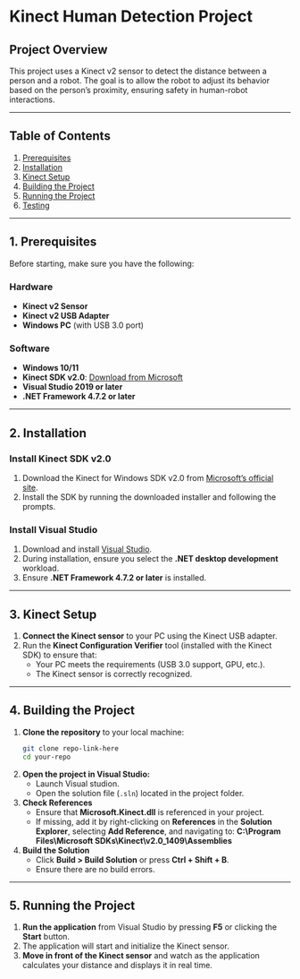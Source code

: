 # Kinect Human Detection Project

## Project Overview
This project uses a Kinect v2 sensor to detect the distance between a person and a robot. The goal is to allow the robot to adjust its behavior based on the person’s proximity, ensuring safety in human-robot interactions.

---

## Table of Contents
1. [Prerequisites](#prerequisites)
2. [Installation](#installation)
3. [Kinect Setup](#kinect-setup)
4. [Building the Project](#building-the-project)
5. [Running the Project](#running-the-project)
6. [Testing](#testing)

---

## 1. Prerequisites

Before starting, make sure you have the following:

### Hardware
- **Kinect v2 Sensor**
- **Kinect v2 USB Adapter**
- **Windows PC** (with USB 3.0 port)

### Software
- **Windows 10/11**
- **Kinect SDK v2.0**: [Download from Microsoft](https://www.microsoft.com/en-us/download/details.aspx?id=44561)
- **Visual Studio 2019 or later**
- **.NET Framework 4.7.2 or later**

---

## 2. Installation

### Install Kinect SDK v2.0
1. Download the Kinect for Windows SDK v2.0 from [Microsoft’s official site](https://www.microsoft.com/en-us/download/details.aspx?id=44561).
2. Install the SDK by running the downloaded installer and following the prompts.

### Install Visual Studio
1. Download and install [Visual Studio](https://visualstudio.microsoft.com/downloads/).
2. During installation, ensure you select the **.NET desktop development** workload.
3. Ensure **.NET Framework 4.7.2 or later** is installed.

---

## 3. Kinect Setup

1. **Connect the Kinect sensor** to your PC using the Kinect USB adapter.
2. Run the **Kinect Configuration Verifier** tool (installed with the Kinect SDK) to ensure that:
   - Your PC meets the requirements (USB 3.0 support, GPU, etc.).
   - The Kinect sensor is correctly recognized.

---

## 4. Building the Project

1. **Clone the repository** to your local machine:
   ```bash
   git clone repo-link-here
   cd your-repo
   ```
2. **Open the project in Visual Studio:**
   - Launch Visual studion.
   - Open the solution file (`.sln`) located in the project folder.
3. **Check References**
   - Ensure that **Microsoft.Kinect.dll** is referenced in your project.
   - If missing, add it by right-clicking on **References** in the **Solution Explorer**, selecting **Add Reference**, and navigating to: **C:\Program Files\Microsoft SDKs\Kinect\v2.0_1409\Assemblies**
4. **Build the Solution**
   - Click **Build > Build Solution** or press **Ctrl + Shift + B**.
   - Ensure there are no build errors.
---
## 5. Running the Project

1. **Run the application** from Visual Studio by pressing **F5** or clicking the **Start** button.
2. The application will start and initialize the Kinect sensor.
3. **Move in front of the Kinect sensor** and watch as the application calculates your distance and displays it in real time.

